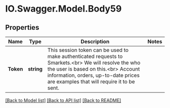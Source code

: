 # IO.Swagger.Model.Body59
## Properties

Name | Type | Description | Notes
------------ | ------------- | ------------- | -------------
**Token** | **string** |  This session token can be used to make authenticated requests to Smarkets.&lt;br&gt; We will resolve the who the user is based on this.&lt;br&gt; Account information, orders, up-to-date prices are examples that will require it to be sent.      | 

[[Back to Model list]](../README.md#documentation-for-models) [[Back to API list]](../README.md#documentation-for-api-endpoints) [[Back to README]](../README.md)

